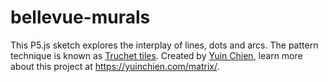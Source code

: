 # bellevue-murals
This P5.js sketch explores the interplay of lines, dots and arcs. The pattern technique is known as [Truchet tiles]. Created by [Yuin Chien], learn more about this project at https://yuinchien.com/matrix/.

[Truchet tiles]: https://en.wikipedia.org/wiki/Truchet_tiles
[Yuin Chien]: https://yuinchien.com/